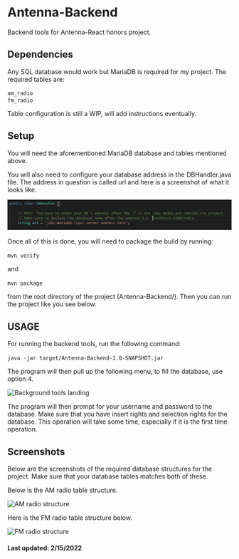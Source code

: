 # Antenna-Backend
Backend tools for Antenna-React honors project.

## Dependencies

Any SQL database would work but MariaDB is required for my project. The required tables are:

```
am_radio
fm_radio
```

Table configuration is still a WIP, will add instructions eventually.

## Setup

You will need the aforementioned MariaDB database and tables mentioned above. 

You will also need to configure your database address in the DBHandler.java file. The address in question is called url and here is a screenshot of what it looks like.

![Address configuration](/images/db-configuration.PNG)

Once all of this is done, you will need to package the build by running:

```mvn verify```

and 

```mvn package```

from the root directory of the project (Antenna-Backend/). Then you can run the project like you see below.

## USAGE

For running the backend tools, run the following command:

``` java -jar target/Antenna-Backend-1.0-SNAPSHOT.jar ```

The program will then pull up the following menu, to fill the database, use option 4.

![Background tools landing](images/antenna-backend-start.png)

The program will then prompt for your username and password to the database. Make sure that you have insert rights and selection rights for the database. This operation will take some time, especially if it is the first time operation.

## Screenshots

Below are the screenshots of the required database structures for the project. Make sure that your database tables matches both of these.

Below is the AM radio table structure.

![AM radio structure](/images/am_radio_desc.png)

Here is the FM radio table structure below.

![FM radio structure](/images/fm_radio_desc.png)

#### Last updated: 2/15/2022

